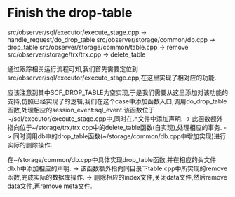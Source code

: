 # Finish the drop-table

src/observer/sql/executor/execute_stage.cpp -> handle_request/do_drop_table
src/observer/storage/common/db.cpp -> drop_table
src/observer/storage/common/table.cpp -> remove
src/observer/storage/trx/trx.cpp -> delete_table

通过跟踪相关运行流程可知,我们首先需要定位到src/observer/sql/executor/execute_stage.cpp,在这里实现了相对应的功能.

应该注意到其中SCF_DROP_TABLE为空实现,于是我们需要从这里添加对该功能的支持,仿照已经实现了的逻辑,我们在这个case中添加函数入口,调用do_drop_table函数,处理相应的session_event:sql_event.该函数位于~/sql/executor/execute_stage.cpp中,同时在.h文件中添加声明.
    -> 此函数额外指向位于~/storage/trx/trx.cpp中的delete_table函数(自实现),处理相应的事务.
    -> 同时调用db中的drop_table函数(~/storage/common/db.cpp中增加实现)进行实际的删除操作.

在~/storage/common/db.cpp中具体实现drop_table函数,并在相应的头文件db.h中添加相应的声明.
    -> 该函数额外指向同目录下table.cpp中所实现的remove函数,完成实际的数据库操作.
    -> 删除相应的index文件,关闭data文件,然后remove data文件,再remove meta文件.